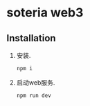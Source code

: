 # soteria web3

## Installation

1. 安装.
    ```javascript
    npm i
    ```

2. 启动web服务.
    ```javascript
    npm run dev
    ```
